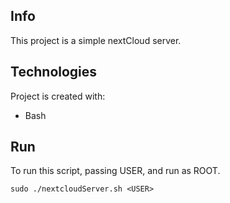 ##  Info
This project is a simple nextCloud server.
	
## Technologies
Project is created with:
* Bash
	
## Run
To run this script, passing USER, and run as ROOT.

```
sudo ./nextcloudServer.sh <USER>
```
